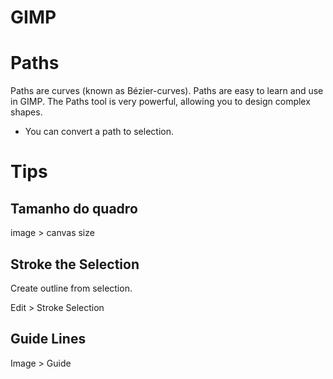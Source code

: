 # GIMP

# Paths

Paths are curves (known as Bézier-curves).
Paths are easy to learn and use in GIMP.
The Paths tool is very powerful, allowing you to design complex shapes.

- You can convert a path to selection.


# Tips

## Tamanho do quadro

image > canvas size

## Stroke the Selection

Create outline from selection.

Edit > Stroke Selection

## Guide Lines

Image > Guide

